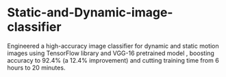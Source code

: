 # Static-and-Dynamic-image-classifier
Engineered a high-accuracy image classifier for dynamic and static motion images using TensorFlow library and VGG-16 pretrained model , boosting accuracy to 92.4% (a 12.4% improvement) and cutting training time from 6 hours to 20 minutes.
